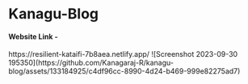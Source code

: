 <h1>Kanagu-Blog</h1>
<h4>Website Link - </h4>
https://resilient-kataifi-7b8aea.netlify.app/
![Screenshot 2023-09-30 195350](https://github.com/Kanagaraj-R/kanagu-blog/assets/133184925/c4df96cc-8990-4d24-b469-999e82275ad7)

